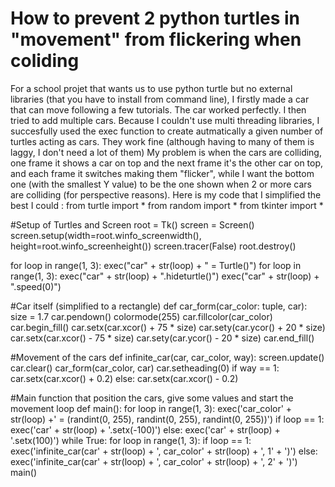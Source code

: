 
# How to prevent 2 python turtles in "movement" from flickering when coliding

For a school projet that wants us to use python turtle but no external libraries (that you have to install from command line), I firstly made a car that can move following a few tutorials. The car worked perfectly. I then tried to add multiple cars. Because I couldn't use multi threading libraries, I succesfully used the exec function to create autmatically a given number of turtles acting as cars. They work fine (although having to many of them is laggy, I don't need a lot of them)
My problem is when the cars are colliding, one frame it shows a car on top and the next frame it's the other car on top, and each frame it switches making them "flicker",
while I want the bottom one (with the smallest Y value) to be the one shown when 2 or more cars are colliding (for perspective reasons).
Here is my code that I simplified the best I could :
from turtle import *
from random import *
from tkinter import *

#Setup of Turtles and Screen
root = Tk()
screen = Screen()
screen.setup(width=root.winfo_screenwidth(), height=root.winfo_screenheight())
screen.tracer(False)
root.destroy()

for loop in range(1, 3):
    exec("car" + str(loop) + " = Turtle()")
for loop in range(1, 3):
    exec("car" + str(loop) + ".hideturtle()")
    exec("car" + str(loop) + ".speed(0)")

#Car itself (simplified to a rectangle)
def car_form(car_color: tuple, car):
    size = 1.7
    car.pendown()
    colormode(255)
    car.fillcolor(car_color)
    car.begin_fill()
    car.setx(car.xcor() + 75 * size)
    car.sety(car.ycor() + 20 * size)
    car.setx(car.xcor() - 75 * size)
    car.sety(car.ycor() - 20 * size)
    car.end_fill()

#Movement of the cars
def infinite_car(car, car_color, way):
    screen.update()
    car.clear()
    car_form(car_color, car)
    car.setheading(0)
    if way == 1:
        car.setx(car.xcor() + 0.2)
    else:
        car.setx(car.xcor() - 0.2)

#Main function that position the cars, give some values and start the movement loop
def main():
    for loop in range(1, 3):
        exec('car_color' + str(loop) +' = (randint(0, 255), randint(0, 255), randint(0, 255))')
        if loop == 1:
            exec('car' + str(loop) + '.setx(-100)')
        else:
            exec('car' + str(loop) + '.setx(100)')
    while True:
        for loop in range(1, 3):
            if loop == 1:
                exec('infinite_car(car' + str(loop) + ', car_color' + str(loop) + ', 1' + ')')
            else:
                exec('infinite_car(car' + str(loop) + ', car_color' + str(loop) + ', 2' + ')')
main()


        